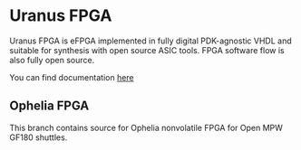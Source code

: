 # Uranus FPGA

Uranus FPGA is eFPGA implemented in fully digital PDK-agnostic VHDL and suitable for synthesis with open source ASIC tools. FPGA software flow is also fully open source.

You can find documentation [here](docs/index.rst)

## Ophelia FPGA

This branch contains source for Ophelia nonvolatile FPGA for Open MPW GF180 shuttles.
